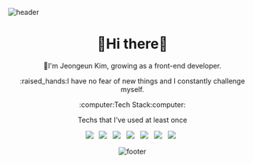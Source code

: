 
<!--
**nuej0416/nuej0416** is a ✨ _special_ ✨ repository because its `README.md` (this file) appears on your GitHub profile.

Here are some ideas to get you started:

- 🔭 I’m currently working on ...
- 🌱 I’m currently learning ...
- 👯 I’m looking to collaborate on ...
- 🤔 I’m looking for help with ...
- 💬 Ask me about ...
- 📫 How to reach me: ...
- 😄 Pronouns: ...
- ⚡ Fun fact: ...
-->
![header](https://capsule-render.vercel.app/api?type=waving&color=gradient&height=300&section=header&text=Jeongeun%20Kim&fontSize=90&fontAlignY=35)
<h1 align="center"> 👋Hi there👋 </h1>  
<p align="center">🌱I'm Jeongeun Kim, growing as a front-end developer.</p>
<p align="center">:raised_hands:I have no fear of new things and I constantly challenge myself.   </p>
 
<p align="center">:computer:Tech Stack:computer:   </p>
<p align="center">Techs that I've used at least once   </p>
<div align="center">
<img src="https://img.shields.io/badge/HTML5-E34F26?style=flat-square&logo=HTML5&logoColor=white"/> &nbsp;
<img src="https://img.shields.io/badge/CSS3-1572B6?style=flat-square&logo=CSS3&logoColor=white"/> &nbsp;
<img src="https://img.shields.io/badge/Javascript-F7DF1E?style=flat-square&logo=JavaScript&logoColor=white"/> &nbsp;
<img src="https://img.shields.io/badge/ReactJS-61DAFB?style=flat-square&logo=React&logoColor=white"/> &nbsp;
<img src="https://img.shields.io/badge/Java-007396?style=flat-square&logo=Java&logoColor=white"/> &nbsp;
<img src="https://img.shields.io/badge/Python-3776AB?style=flat-square&logo=Python&logoColor=white"/> &nbsp;
<img src="https://img.shields.io/badge/MySQL-4479A1?style=flat-square&logo=MySQL&logoColor=white"/> &nbsp;
<div>

![footer](https://capsule-render.vercel.app/api?type=waving&section=footer)
